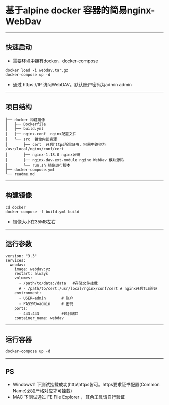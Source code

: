 # 基于alpine docker 容器的简易nginx-WebDav
---
## 快速启动
* 需要环境中拥有docker、docker-compose
```
docker load -i webdav.tar.gz
docker-compose up -d
```
* 通过 https://IP 访问WebDAV。默认账户密码为admin admin
---
## 项目结构
```
├── docker 构建镜像
│   ├── Dockerfile
│   ├── build.yml
│   ├── nginx.conf  nginx配置文件
│   └── src  镜像内部资源
│       ├── cert  开启https所需证书，容器中路径为 /usr/local/nginx/conf/cert
│       ├── nginx-1.18.0 nginx源码
│       ├── nginx-dav-ext-module nginx WebDav 模块源码
│       └── run.sh 镜像运行脚本
├── docker-compose.yml
└── readme.md
```
---
## 构建镜像
```
cd docker
docker-compose -f build.yml build
```
* 镜像大小在35MB左右
---
## 运行参数
```
version: "3.3"
services:
  webdav:
    image: webdav:yz
    restart: always
    volumes:
      - /path/to/data:/data   #存储文件挂载
      # - /path/to/cert:/usr/local/nginx/conf/cert # nginx开启TLS验证
    environment:
      - USER=admin       # 账户
      - PASSWD=admin     # 密码
    ports:
      - 443:443          #映射端口
    container_name: webdav

```
---
## 运行容器
```
docker-compose up -d
```
---
## PS

* Windows11 下测试挂载成功(http\https皆可。https要求证书配置(Common Name)必须严格对应才可挂载)
* MAC 下测试通过 FE File Explorer ，其余工具请自行验证
